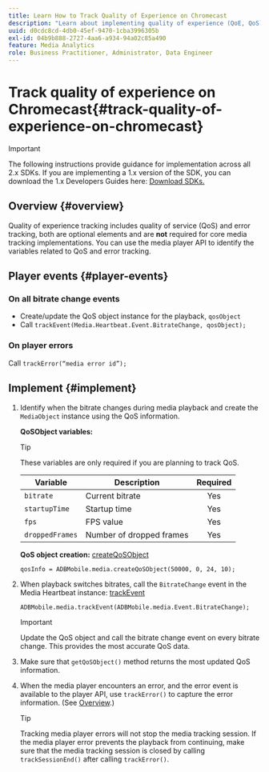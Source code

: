 ```yaml
---
title: Learn How to Track Quality of Experience on Chromecast
description: "Learn about implementing quality of experience (QoE, QoS) tracking using the Media SDK on Chromecast."
uuid: d0cdc8cd-4db0-45ef-9470-1cba3996305b
exl-id: 04b9b888-2727-4aa6-a934-94a02c85a490
feature: Media Analytics
role: Business Practitioner, Administrator, Data Engineer
---
```

# Track quality of experience on Chromecast{#track-quality-of-experience-on-chromecast}

>[!IMPORTANT]
>
>The following instructions provide guidance for implementation across all 2.x SDKs. If you are implementing a 1.x version of the SDK, you can download the 1.x Developers Guides here: [Download SDKs.](/help/sdk-implement/download-sdks.md)

## Overview {#overview}

Quality of experience tracking includes quality of service (QoS) and error tracking, both are optional elements and are **not** required for core media tracking implementations. You can use the media player API to identify the variables related to QoS and error tracking. 

## Player events {#player-events}

### On all bitrate change events

* Create/update the QoS object instance for the playback, `qosObject`
* Call `trackEvent(Media.Heartbeat.Event.BitrateChange, qosObject);`

### On player errors

Call `trackError(“media error id”);`

## Implement {#implement}

1. Identify when the bitrate changes during media playback and create the `MediaObject` instance using the QoS information.

    **QoSObject variables:** 
 
    >[!TIP]
    >
    >These variables are only required if you are planning to track QoS.
 
    | Variable | Description | Required |
    | --- | --- | :---: |
    | `bitrate` | Current bitrate | Yes |
    | `startupTime` | Startup time | Yes |
    | `fps` | FPS value | Yes |
    | `droppedFrames` | Number of dropped frames | Yes |
 
    **QoS object creation:** [createQoSObject](https://adobe-marketing-cloud.github.io/media-sdks/reference/chromecast/ADBMobile.media.html#.createQoSObject)
 
    ```
    qosInfo = ADBMobile.media.createQoSObject(50000, 0, 24, 10); 
    ```

1. When playback switches bitrates, call the `BitrateChange` event in the Media Heartbeat instance: [trackEvent](https://adobe-marketing-cloud.github.io/media-sdks/reference/chromecast/ADBMobile.media.html#.trackEvent) 

    ```
    ADBMobile.media.trackEvent(ADBMobile.media.Event.BitrateChange); 
    ```
 
    >[!IMPORTANT]
    >
    >Update the QoS object and call the bitrate change event on every bitrate change. This provides the most accurate QoS data.

1. Make sure that `getQoSObject()` method returns the most updated QoS information. 
1. When the media player encounters an error, and the error event is available to the player API, use `trackError()` to capture the error information. (See [Overview](/help/sdk-implement/track-errors/track-errors-overview.md).) 

   >[!TIP]
   >
   >Tracking media player errors will not stop the media tracking session. If the media player error prevents the playback from continuing, make sure that the media tracking session is closed by calling `trackSessionEnd()` after calling `trackError()`.

